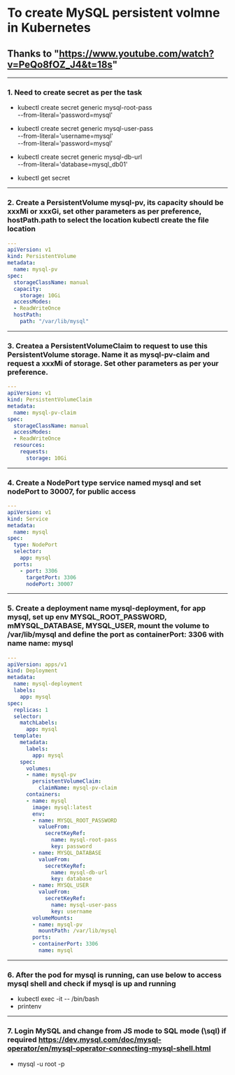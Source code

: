 # To create MySQL persistent volmne in Kubernetes
## Thanks to **"https://www.youtube.com/watch?v=PeQo8fOZ_J4&t=18s"**
---
### 1. Need to create secret as per the task
- kubectl create secret generic mysql-root-pass \
                        --from-literal='password=mysql'

- kubectl create secret generic mysql-user-pass \
                        --from-literal='username=mysql'\
                        --from-literal='password=mysql'
- kubectl create secret generic mysql-db-url \
                        --from-literal='database=mysql_db01'

- kubectl get secret
---
### 2. Create a PersistentVolume **mysql-pv**, its capacity should be **xxxMi** or **xxxGi**, set other parameters as per preference, **hostPath.path** to select the location kubectl create the file location

```yaml
---
apiVersion: v1
kind: PersistentVolume
metadata:
  name: mysql-pv
spec:
  storageClassName: manual
  capacity:
    storage: 10Gi
  accessModes:
  - ReadWriteOnce
  hostPath:
    path: "/var/lib/mysql"
```
---
### 3. Createa a **PersistentVolumeClaim** to request to use this **PersistentVolume** storage. Name it as **mysql-pv-claim** and request a **xxxMi** of storage. Set other parameters as per your preference.

```yaml
---
apiVersion: v1
kind: PersistentVolumeClaim
metadata:
  name: mysql-pv-claim
spec:
  storageClassName: manual
  accessModes:
  - ReadWriteOnce
  resources:
    requests:
      storage: 10Gi
```
---
### 4. Create a **NodePort** type service named mysql and set nodePort to 30007, for public access

```yaml
---
apiVersion: v1
kind: Service
metadata:
  name: mysql
spec:
  type: NodePort
  selector:
    app: mysql
  ports:
    - port: 3306
      targetPort: 3306
      nodePort: 30007
```
---
### 5. Create a deployment name **mysql-deployment**, for app **mysql**, set up env **MYSQL_ROOT_PASSWORD**, **mMYSQL_DATABASE**, **MYSQL_USER**, mount the volume to **/var/lib/mysql** and define the port as **containerPort: 3306** with name **name: mysql**

```yaml
---
apiVersion: apps/v1
kind: Deployment
metadata:
  name: mysql-deployment
  labels:
    app: mysql
spec:
  replicas: 1
  selector:
    matchLabels:
      app: mysql
  template:
    metadata:
      labels:
        app: mysql
    spec:
      volumes:
      - name: mysql-pv
        persistentVolumeClaim:
          claimName: mysql-pv-claim
      containers:
      - name: mysql
        image: mysql:latest
        env:
        - name: MYSQL_ROOT_PASSWORD
          valueFrom:
            secretKeyRef:
              name: mysql-root-pass
              key: password
        - name: MYSQL_DATABASE
          valueFrom:
            secretKeyRef:
              name: mysql-db-url
              key: database
        - name: MYSQL_USER
          valueFrom:
            secretKeyRef:
              name: mysql-user-pass
              key: username
        volumeMounts:
        - name: mysql-pv
          mountPath: /var/lib/mysql
        ports:
        - containerPort: 3306
          name: mysql

```
---
### 6. After the pod for mysql is running, can use below to access mysql shell and check if mysql is up and running
- kubectl exec -it <mysql-pod-name> -- /bin/bash
- printenv
---
### 7. Login MySQL and change from JS mode to SQL mode (\sql) if required **https://dev.mysql.com/doc/mysql-operator/en/mysql-operator-connecting-mysql-shell.html**
- mysql -u root -p 